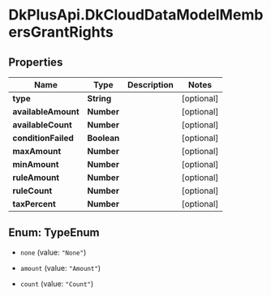 # DkPlusApi.DkCloudDataModelMembersGrantRights

## Properties
Name | Type | Description | Notes
------------ | ------------- | ------------- | -------------
**type** | **String** |  | [optional] 
**availableAmount** | **Number** |  | [optional] 
**availableCount** | **Number** |  | [optional] 
**conditionFailed** | **Boolean** |  | [optional] 
**maxAmount** | **Number** |  | [optional] 
**minAmount** | **Number** |  | [optional] 
**ruleAmount** | **Number** |  | [optional] 
**ruleCount** | **Number** |  | [optional] 
**taxPercent** | **Number** |  | [optional] 


<a name="TypeEnum"></a>
## Enum: TypeEnum


* `none` (value: `"None"`)

* `amount` (value: `"Amount"`)

* `count` (value: `"Count"`)




